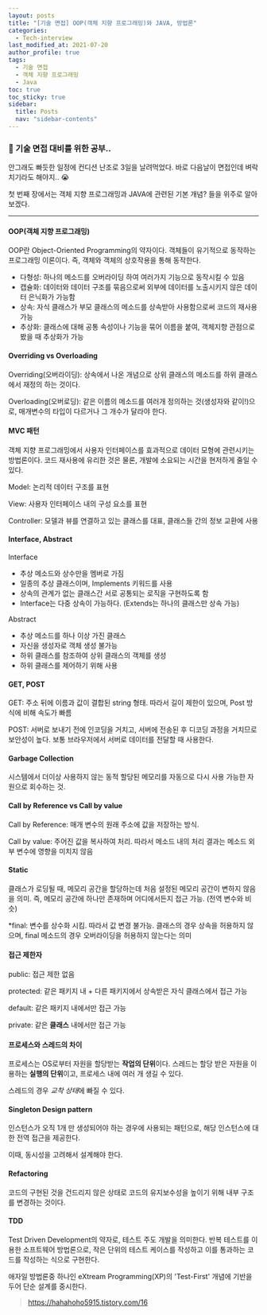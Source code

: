 ```yaml
---
layout: posts
title: "[기술 면접] OOP(객체 지향 프로그래밍)와 JAVA, 방법론"
categories:
  - Tech-interview
last_modified_at: 2021-07-20
author_profile: true
tags:
  - 기술 면접
  - 객체 지향 프로그래밍
  - Java
toc: true
toc_sticky: true
sidebar:
  title: Posts
  nav: "sidebar-contents"
---
```


### 🥨 기술 면접 대비를 위한 공부..

안그래도 빠듯한 일정에 컨디션 난조로 3일을 날려먹었다. 바로 다음날이 면접인데 벼락치기라도 해야지.. 😭

첫 번째 장에서는 객체 지향 프로그래밍과 JAVA에 관련된 기본 개념? 들을 위주로 알아보겠다.

-----

#### OOP(객체 지향 프로그래밍)

OOP란 Object-Oriented Programming의 약자이다. 객체들이 유기적으로 동작하는 프로그래밍 이론이다. 즉, 객체와 객체의 상호작용을 통해 동작한다. 

- 다형성: 하나의 메소드를 오버라이딩 하여 여러가지 기능으로 동작시킬 수 있음
- 캡슐화: 데이터와 데이터 구조를 묶음으로써 외부에 데이터를 노출시키지 않은 데이터 은닉화가 가능함
- 상속: 자식 클래스가 부모 클래스의 메소드를 상속받아 사용함으로써 코드의 재사용 가능
- 추상화: 클래스에 대해 공통 속성이나 기능을 묶어 이름을 붙여, 객체지향 관점으로 봤을 때 추상화가 가능

#### Overriding vs Overloading

Overriding(오버라이딩): 상속에서 나온 개념으로 상위 클래스의 메소드를 하위 클래스에서 재정의 하는 것이다. 

Overloading(오버로딩): 같은 이름의 메소드를 여러개 정의하는 것(생성자와 같이!)으로, 매개변수의 타입이 다르거나 그 개수가 달라야 한다.

#### MVC 패턴

객체 지향 프로그래밍에서 사용자 인터페이스를 효과적으로 데이터 모형에 관련시키는 방법론이다. 코드 재사용에 유리한 것은 물론, 개발에 소요되는 시간을 현저하게 줄일 수 있다.

Model: 논리적 데이터 구조를 표현

View: 사용자 인터페이스 내의 구성 요소를 표현

Controller: 모델과 뷰를 연결하고 있는 클래스를 대표, 클래스들 간의 정보 교환에 사용

#### Interface, Abstract

Interface
- 추상 메소드와 상수만을 멤버로 가짐
- 일종의 추상 클래스이며, Implements 키워드를 사용
- 상속의 관계가 없는 클래스간 서로 공통되는 로직을 구현하도록 함
- Interface는 다중 상속이 가능하다. (Extends는 하나의 클래스만 상속 가능)

Abstract
- 추상 메소드를 하나 이상 가진 클래스
- 자신을 생성자로 객체 생성 불가능
- 하위 클래스를 참조하여 상위 클래스의 객체를 생성
- 하위 클래스를 제어하기 위해 사용

#### GET, POST

GET: 주소 뒤에 이름과 값이 결합된 string 형태. 따라서 길이 제한이 있으며, Post 방식에 비해 속도가 빠름

POST: 서버로 보내기 전에 인코딩을 거치고, 서버에 전송된 후 디코딩 과정을 거치므로 보안성이 높다. 보통 브라우저에서 서버로 데이터를 전달할 때 사용한다. 

#### Garbage Collection

시스템에서 더이상 사용하지 않는 동적 할당된 메모리를 자동으로 다시 사용 가능한 자원으로 회수하는 것.

#### Call by Reference vs Call by value

Call by Reference: 매개 변수의 원래 주소에 값을 저장하는 방식. 

Call by value: 주어진 값을 복사하여 처리. 따라서 메소드 내의 처리 결과는 메소드 외부 변수에 영향을 미치지 않음


#### Static

클래스가 로딩될 때, 메모리 공간을 할당하는데 처음 설정된 메모리 공간이 변하지 않음을 의미. 즉, 메모리 공간에 하나만 존재하며 어디에서든지 접근 가능. (전역 변수와 비슷)

*final: 변수를 상수화 시킴. 따라서 값 변경 불가능. 클래스의 경우 상속을 허용하지 않으며, final 메소드의 경우 오버라이딩을 허용하지 않는다는 의미

#### 접근 제한자

public: 접근 제한 없음

protected: 같은 패키지 내 + 다른 패키지에서 상속받은 자식 클래스에서 접근 가능

default: 같은 패키지 내에서만 접근 가능

private: 같은 **클래스** 내에서만 접근 가능

#### 프로세스와 스레드의 차이

프로세스는 OS로부터 자원을 할당받는 **작업의 단위**이다. 스레드는 할당 받은 자원을 이용하는 **실행의 단위**이고, 프로세스 내에 여러 개 생길 수 있다.

스레드의 경우 *교착 상태*에 빠질 수 있다.

#### Singleton Design pattern

인스턴스가 오직 1개 만 생성되어야 하는 경우에 사용되는 패턴으로, 해당 인스턴스에 대한 전역 접근을 제공한다. 

이때, 동시성을 고려해서 설계해야 한다.


#### Refactoring

코드의 구현된 것을 건드리지 않은 상태로 코드의 유지보수성을 높이기 위해 내부 구조를 변경하는 것이다.

#### TDD

Test Driven Development의 약자로, 테스트 주도 개발을 의미한다. 반복 테스트를 이용한 소프트웨어 방법론으로, 작은 단위의 테스트 케이스를 작성하고 이를 통과하는 코드를 작성하는 식으로 구현한다.

애자일 방법론중 하나인 eXtream Programming(XP)의 'Test-First' 개념에 기반을 두어 단순 설계를 중시한다.


> https://hahahoho5915.tistory.com/16
